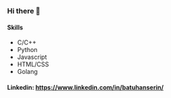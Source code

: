 ### Hi there 👋

#### Skills

- C/C++
- Python
- Javascript
- HTML/CSS
- Golang


#### Linkedin: https://www.linkedin.com/in/batuhanserin/
<!--
**BatuhanSerin/BatuhanSerin** is a ✨ _special_ ✨ repository because its `README.md` (this file) appears on your GitHub profile.

Here are some ideas to get you started:

- 🔭 I’m currently working on ...
- 🌱 I’m currently learning ...
- 👯 I’m looking to collaborate on ...
- 🤔 I’m looking for help with ...
- 💬 Ask me about ...
- 📫 How to reach me: ...
- 😄 Pronouns: ...
- ⚡ Fun fact: ...
-->
